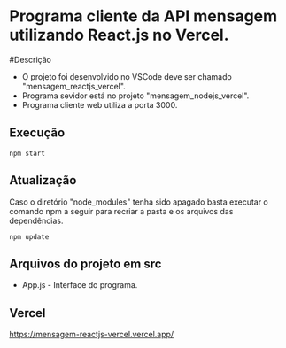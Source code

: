# Programa cliente da API mensagem utilizando React.js no Vercel.

#Descrição

- O projeto foi desenvolvido no VSCode deve ser chamado "mensagem_reactjs_vercel".
- Programa sevidor está no projeto "mensagem_nodejs_vercel".
- Programa cliente web utiliza a porta 3000.

## Execução

   <pre><code>npm start</code></pre>
   
## Atualização

   Caso o diretório "node_modules" tenha sido apagado basta executar o comando npm a seguir para recriar a pasta e os arquivos das dependências.
   <pre><code>npm update</code></pre> 

## Arquivos do projeto em src

   - App.js - Interface do programa.

## Vercel

   https://mensagem-reactjs-vercel.vercel.app/